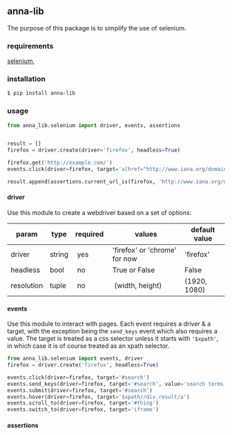 ## anna-lib
The purpose of this package is to simplify the use of selenium.

### requirements
[selenium](https://pypi.org/project/selenium/),

### installation
```bash
$ pip install anna-lib
```

### usage
```python
from anna_lib.selenium import driver, events, assertions


result = []
firefox = driver.create(driver='firefox', headless=True)

firefox.get('http://example.com/')
events.click(driver=firefox, target='a[href="http://www.iana.org/domains/example"]')

result.append(assertions.current_url_is(firefox, 'http://www.iana.org/domains/example'))
```

#### driver
Use this module to create a webdriver based on a set of options:

| param  | type | required | values | default value |
|--------|------|----------|-------|----------------|
| driver | string | yes | 'firefox' or 'chrome' for now | 'firefox' |
| headless | bool | no | True or False | False |
| resolution | tuple | no | (width, height) | (1920, 1080) |

#### events
Use this module to interact with pages. Each event requires a driver & a target, with the exception being the ```send_keys``` event which also requires a value.
The target is treated as a css selector unless it starts with ```'$xpath'```, in which case it is of course treated as an xpath selector.
```python
from anna_lib.selenium import events, driver
firefox = driver.create('firefox', headless=True)

events.click(driver=firefox, target='#search')
events.send_keys(driver=firefox, target='#search', value='search terms')
events.submit(driver=firefox, target='#search')
events.hover(driver=firefox, target='$xpath//div.result/a')
events.scroll_to(driver=firefox, target='#thing')
events.switch_to(driver=firefox, target='iframe')
```

#### assertions


